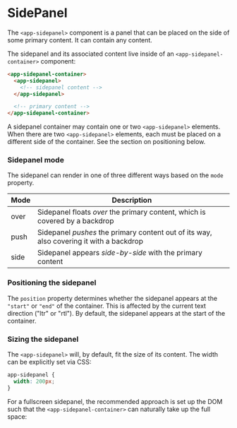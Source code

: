 # SidePanel

The `<app-sidepanel>` component is a panel that can be placed on the side of some primary content.
It can contain any content. 

The sidepanel and its associated content live inside of an `<app-sidepanel-container>` component:

```html
<app-sidepanel-container>
  <app-sidepanel>
    <!-- sidepanel content -->
  </app-sidepanel>

  <!-- primary content -->
</app-sidepanel-container>
```

A sidepanel container may contain one or two `<app-sidepanel>` elements. When there are two 
`<app-sidepanel>` elements, each must be placed on a different side of the container.
See the section on positioning below.

### Sidepanel mode
The sidepanel can render in one of three different ways based on the `mode` property.

| Mode | Description                                                                               |
|------|-------------------------------------------------------------------------------------------|
| over | Sidepanel floats _over_ the primary content, which is covered by a backdrop               |
| push | Sidepanel _pushes_ the primary content out of its way, also covering it with a backdrop   |
| side | Sidepanel appears _side-by-side_ with the primary content                                 |

### Positioning the sidepanel
The `position` property determines whether the sidepanel appears at the `"start"` or `"end"` of the
container. This is affected by the current text direction ("ltr" or "rtl"). By default, the 
sidepanel appears at the start of the container.

### Sizing the sidepanel
The `<app-sidepanel>` will, by default, fit the size of its content. The width can be explicitly set
via CSS:

```css
app-sidepanel {
  width: 200px;
}
```

For a fullscreen sidepanel, the recommended approach is set up the DOM such that the
`<app-sidepanel-container>` can naturally take up the full space:
